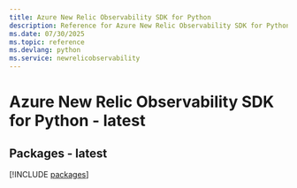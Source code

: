 ```yaml
---
title: Azure New Relic Observability SDK for Python
description: Reference for Azure New Relic Observability SDK for Python
ms.date: 07/30/2025
ms.topic: reference
ms.devlang: python
ms.service: newrelicobservability
---
```

# Azure New Relic Observability SDK for Python - latest
## Packages - latest
[!INCLUDE [packages](new-relic-observability-index.md)]